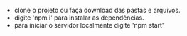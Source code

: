 - clone o projeto ou faça download das pastas e arquivos.
- digite 'npm i' para instalar as dependências.
- para iniciar o servidor localmente digite 'npm start'

